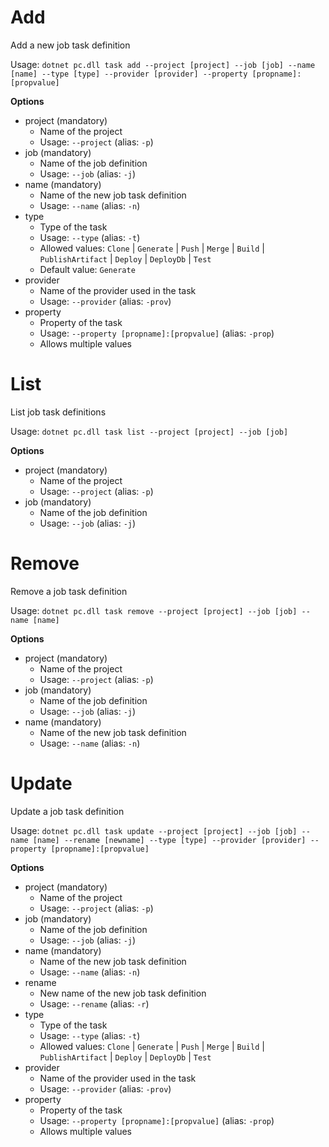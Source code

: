 # Add

Add a new job task definition

Usage: 
`dotnet pc.dll task add --project [project] --job [job] --name [name] --type [type] --provider [provider] --property [propname]:[propvalue]`

**Options**
* project (mandatory)
    * Name of the project
    * Usage: `--project` (alias: `-p`)
* job (mandatory)
    * Name of the job definition
    * Usage: `--job` (alias: `-j`)
* name (mandatory)
    * Name of the new job task definition
    * Usage: `--name` (alias: `-n`)
* type
    * Type of the task
    * Usage: `--type` (alias: `-t`)
    * Allowed values: `Clone` | `Generate` | `Push` | `Merge` | `Build` | `PublishArtifact` | `Deploy` | `DeployDb` | `Test`
    * Default value: `Generate`
* provider
    * Name of the provider used in the task
    * Usage: `--provider` (alias: `-prov`)
* property
    * Property of the task
    * Usage: `--property [propname]:[propvalue]` (alias: `-prop`)
    * Allows multiple values

# List
List job task definitions

Usage: 
`dotnet pc.dll task list --project [project] --job [job]`

**Options**
* project (mandatory)
    * Name of the project
    * Usage: `--project` (alias: `-p`)
* job (mandatory)
    * Name of the job definition
    * Usage: `--job` (alias: `-j`)

# Remove
Remove a job task definition

Usage: 
`dotnet pc.dll task remove --project [project] --job [job] --name [name]`

**Options**
* project (mandatory)
    * Name of the project
    * Usage: `--project` (alias: `-p`)
* job (mandatory)
    * Name of the job definition
    * Usage: `--job` (alias: `-j`)
* name (mandatory)
    * Name of the new job task definition
    * Usage: `--name` (alias: `-n`)

# Update
Update a job task definition

Usage: 
`dotnet pc.dll task update --project [project] --job [job] --name [name] --rename [newname] --type [type] --provider [provider] --property [propname]:[propvalue]`

**Options**
* project (mandatory)
    * Name of the project
    * Usage: `--project` (alias: `-p`)
* job (mandatory)
    * Name of the job definition
    * Usage: `--job` (alias: `-j`)
* name (mandatory)
    * Name of the new job task definition
    * Usage: `--name` (alias: `-n`)
* rename
    * New name of the new job task definition
    * Usage: `--rename` (alias: `-r`)
* type
    * Type of the task
    * Usage: `--type` (alias: `-t`)
    * Allowed values: `Clone` | `Generate` | `Push` | `Merge` | `Build` | `PublishArtifact` | `Deploy` | `DeployDb` | `Test`
* provider
    * Name of the provider used in the task
    * Usage: `--provider` (alias: `-prov`)
* property
    * Property of the task
    * Usage: `--property [propname]:[propvalue]` (alias: `-prop`)
    * Allows multiple values
